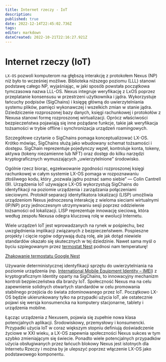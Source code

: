 ```yaml
---
title: Internet rzeczy - IoT
description: 
published: true
date: 2022-12-14T22:45:02.736Z
tags: 
editor: markdown
dateCreated: 2022-10-21T22:16:27.921Z
---
```


# Internet rzeczy (IoT)

`LX-OS` pozwoli komputerom na głębszą interakcję z protokołem Nexus (NP) niż było to wcześniej możliwe. Biblioteka niższego poziomu (LLL) stanowi podstawę całego NP, wyjaśniając, w jaki sposób powstała początkowa tymczasowa nazwa LLL-OS. Nexus integruje weryfikację z LxOS poprzez przeplatanie konsensusu w przestrzeni użytkownika i jądra. Wykorzystuje łańcuchy podpisów (SigChains) i księgę główną do uwierzytelniania systemu plików, pamięci wykonawczej i wszelkich zmian w stanie jądra. Dziedziczenie rozproszonej bazy danych, księgi rachunkowej i protokołów z Nexusa stanowi formę rozproszonej wirtualizacji. Oprócz właściwości bezpieczeństwa pojawiają się inne pożądane funkcje, takie jak weryfikacja tożsamości w trybie offline i synchronizacja urządzeń roamingowych.

Szczegółowe czytanie o SigChains pomaga konceptualizować LX-OS. Krótko mówiąc, SigChains służą jako wbudowany schemat tożsamości i dostępu. SigChain reprezentuje pojedynczy węzeł, kontroluje konta, tokeny, aktywa (tokeny niezamienne lub NFT) oraz dostęp do kilku narzędzi kryptograficznych wymuszających „uwierzytelnione” środowisko.

Ogólnie rzecz biorąc, egzekwowanie zgodności rozproszonej księgi rachunkowej w całym systemie LX-OS pomaga w rozpoznawaniu złośliwego kodu, który „pozwala jądru poznać samo siebie” — Colin Cantrell (9). Urządzenia IoT używające LX-OS wykorzystują SigChains do identyfikacji na poziomie urządzenia i zarządzania połączeniami sieciowymi. Protokół separacji identyfikatora lokalizacji (LISP) umożliwia urządzeniom Nexus jednoczesną interakcję z wieloma sieciami wirtualnymi (IP/NP) przy jednoczesnym utrzymywaniu sesji poprzez oddzielenie tożsamości od lokalizacji. LISP reprezentuje innowację sieciową, która według zespołu Nexusa odegra kluczową rolę w ewolucji Internetu.

Wiele urządzeń IoT jest wprowadzanych na rynek w pośpiechu, bez uwzględnienia implikacji związanych z bezpieczeństwem. Pospieszne projekty i cięcie rogów odgrywają dużą rolę, ale jak dotąd niewiele standardów okazało się skutecznych w tej dziedzinie. Nawet sama myśl o byciu szpiegowanym przez [termostat Nest](https://www.computerworld.com/article/2476599/black-hat-nest-thermostat-turned-into-a-smart-spy-in-15-seconds.html?ref=hackernoon.com) podnosi nam temperaturę!

[Zhakowanie termostatu Google Nest](http://www.thelowdownblog.com/2014/07/hacking-googles-nest-thermostat-and.html)


Używanie deterministycznej identyfikacji sprzętu do uwierzytelniania na poziomie urządzenia (np. [International Mobile Equipment Identity – IMEI](https://en.wikipedia.org/wiki/International\_Mobile\_Equipment\_Identity?ref=hackernoon.com)) z kryptograficznym Identity oparty na SigChains, to innowacyjny mechanizm kontroli bezpieczeństwa dla branży IoT. Społeczność Nexus ma na celu zapewnienie solidnych otwartych standardów w celu promowania stabilnego przejścia do świata zdominowanego przez IoT. Początkowo LX-OS będzie ukierunkowany tylko na przypadki użycia IoT, ale ostatecznie pojawi się wersja konsumencka na komputery stacjonarne, tablety i urządzenia mobilne.

Łącząc urządzenia z Nexusem, pojawia się zupełnie nowa klasa potencjalnych aplikacji. Środowiskowy, przemysłowy i konsumencki. Przypadki użycia IoT w coraz większym stopniu definiują doświadczenie życiowe w XXI wieku, a LX-OS zapewnia społeczności Nexus sukces w tym szybko zmieniającym się świecie. Ponadto wiele potencjalnych przypadków użycia obsługiwanych przez łańcuch blokowy Nexus jest istotnych dla Internetu Rzeczy i można by je ulepszyć poprzez włączenie LX-OS jako podstawowego komponentu.